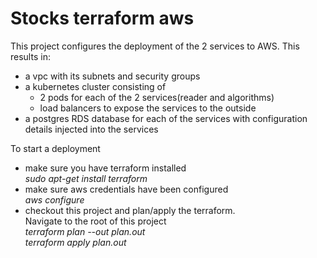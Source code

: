 # Stocks terraform aws

This project configures the deployment of the 2 services to AWS. This results in:
- a vpc with its subnets and security groups
- a kubernetes cluster consisting of
    - 2 pods for each of the 2 services(reader and algorithms)
    - load balancers to expose the services to the outside
 - a postgres RDS database for each of the services with configuration details injected into the services
 
 To start a deployment
 - make sure you have terraform installed<br/>_sudo apt-get install terraform_
 - make sure aws credentials have been configured<br/>_aws configure_
 - checkout this project and plan/apply the terraform. <br/>
   Navigate to the root of this project<br/>
   _terraform plan --out plan.out<br/>_
   _terraform apply plan.out_ 
 